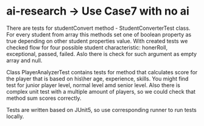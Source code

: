 # ai-research -> Use Case7 with no ai
There are tests for studentConvert method - StudentConverterTest class. For every student from array this methods set one of boolean property as true
depending on other student properties value. With created tests we checked flow for four possible student characteristic: 
honerRoll, exceptional, passed, failed. Aslo there is check for such argument as empty array and null.

Class PlayerAnalyzerTest contains tests for method that calculates score for the player that is based on his\her age, experience,
skills. You might find test for junior player level, normal level amd senior level. Also there is complex unit test with a multiple
amount of players, so we could check that method sum scores correctly. 

Tests are written based on JUnit5, so use corresponding runner to run tests locally.